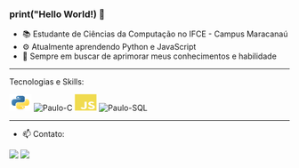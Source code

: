 ### print("Hello World!) 🤖
- 📚 Estudante de Ciências da Computação no IFCE - Campus Maracanaú
- ⚙️ Atualmente aprendendo Python e JavaScript
- 🌱 Sempre em buscar de aprimorar meus conhecimentos e habilidade

---
Tecnologias e Skills: 
<div>
    <img aling="center" alt="Paulo-Python" height="30" width="40" src="https://raw.githubusercontent.com/devicons/devicon/master/icons/python/python-original.svg">
    <img aling="center" alt="Paulo-C" height="30" width="40" src="https://camo.githubusercontent.com/910e9fa5713f0f2aa489815db1897e5698c6bfc66af3d123b2912a269ff98ae7/68747470733a2f2f63646e2e6a7364656c6976722e6e65742f67682f64657669636f6e732f64657669636f6e2f69636f6e732f632f632d6f726967696e616c2e737667">
    <img aling="center" alt="Paulo-JavaScript" height="30" width="40" src="https://raw.githubusercontent.com/devicons/devicon/master/icons/javascript/javascript-plain.svg">
    <img aling="center" alt="Paulo-SQL" height="30" width="40" src="https://cdn.jsdelivr.net/gh/devicons/devicon/icons/mysql/mysql-plain.svg">
</div>

---
- 📫 Contato: 

<div>
  <a href = "mailto:pjunior954@gmail.com"><img src="https://img.shields.io/badge/-Gmail-%23333?style=for-the-badge&logo=gmail&logoColor=white" target="_blank"></a>
  <a href="https://www.linkedin.com/in/paulo-sérgio-50b02b228/" target="_blank"><img src="https://img.shields.io/badge/-LinkedIn-%230077B5?style=for-the-badge&logo=linkedin&logoColor=white" target="_blank"></a> 
</div>
